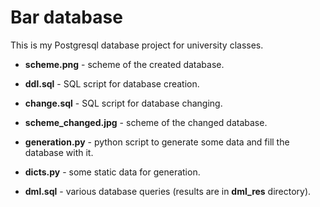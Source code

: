 # Bar database

This is my Postgresql database project for university classes.

- **scheme.png** - scheme of the created database.

- **ddl.sql** - SQL script for database creation.

- **change.sql** - SQL script for database changing.

- **scheme_changed.jpg** - scheme of the changed database.

- **generation.py** - python script to generate some data and fill the database with it.

- **dicts.py** - some static data for generation.

- **dml.sql** - various database queries (results are in **dml_res** directory).
